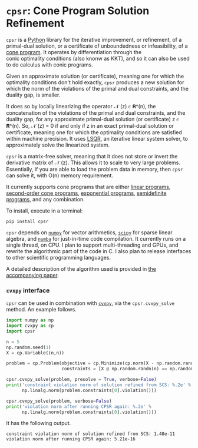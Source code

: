 # `cpsr`: Cone Program Solution Refinement

`cpsr` is a [Python](https://www.python.org) library 
for the iterative improvement, or refinement,
of a primal-dual solution,
or a certificate of unboundedness or infeasibility,
of a [cone program](https://en.wikipedia.org/wiki/Conic_optimization). 
It operates by differentiation through the  
conic optimality conditions (also knonw as KKT),
and so it can also be used to do calculus with conic programs.

Given an approximate solution (or certificate), 
meaning one for which the optimality 
conditions don't hold exactly, 
`cpsr` produces a new solution for which 
the norm of the violations of the primal and dual constraints, 
and the duality gap, is smaller. 

It does so by locally linearizing
the operator 𝒩 (z) ∈ 𝗥^(n), 
the concatenation of the violations of the 
primal and dual constraints, and the duality gap,
for any approximate primal-dual solution (or certificate) z ∈ 𝗥^(n).
So, 𝒩 (z) = 0 if and only if z in an exact primal-dual solution
or certificate, meaning one for which the optimality conditions
are satisfied within machine precision. 
It uses [LSQR](http://web.stanford.edu/group/SOL/software/lsqr/),
an iterative linear system solver, to approximately solve the linearized system.

`cpsr` is a matrix-free solver, meaning that it does not store or
invert the derivative matrix of 𝒩 (z). This allows it to scale
to very large problems. Essentially, if you are able to load the problem
data in memory, then `cpsr` can solve it, with O(n) memory requirement.

It currently supports cone programs that are
either 
[linear programs](https://en.wikipedia.org/wiki/Linear_programming),
[second-order cone programs](https://en.wikipedia.org/wiki/Second-order_cone_programming), 
[exponential programs](https://yalmip.github.io/tutorial/exponentialcone/), 
[semidefinite programs](https://en.wikipedia.org/wiki/Semidefinite_programming),
and any combination. 

To install, execute in a terminal:

```
pip install cpsr
```

`cpsr` depends on [`numpy`](http://www.numpy.org) for vector arithmetics, 
[`scipy`](https://www.scipy.org) for sparse linear algebra,
and [`numba`](https://numba.pydata.org) for just-in-time code compilation.
It currently runs on a single thread, on CPU. I plan to support 
multi-threading and GPUs, 
and rewrite the algorithmic part of the code in C. I also plan to
release interfaces to other scientific programming languages.

A detailed description of the algorithm used is provided
in [the accompanying paper](http://stanford.edu/~boyd/papers/cone_prog_refine.html).

### `cvxpy` interface

`cpsr` can be used in combination with [`cvxpy`](https://www.cvxpy.org),
via the `cpsr.cvxpy_solve` method. An example follows.

```python
import numpy as np
import cvxpy as cp
import cpsr

n = 5
np.random.seed(1)
X = cp.Variable((n,n))

problem = cp.Problem(objective = cp.Minimize(cp.norm(X - np.random.randn(n, n))), 
                     constraints = [X @ np.random.randn(n) == np.random.randn(n)])

cpsr.cvxpy_solve(problem, presolve = True, verbose=False)
print('constraint violation norm of solution refined from SCS: %.2e' % 
      np.linalg.norm(problem.constraints[0].violation()))

cpsr.cvxpy_solve(problem, verbose=False)
print('violation norm after running CPSR again: %.2e' % 
      np.linalg.norm(problem.constraints[0].violation()))
```

It has the following output.

```
constraint violation norm of solution refined from SCS: 1.48e-11
violation norm after running CPSR again: 5.21e-16
```
